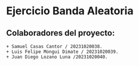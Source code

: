 # Ejercicio Banda Aleatoria
## Colaboradores del proyecto:
    + Samuel Casas Cantor / 20231020038.
    + Luis Felipe Mongui Dimate / 20231020039.
    + Juan Diego Lozano Luna /20231020040.
